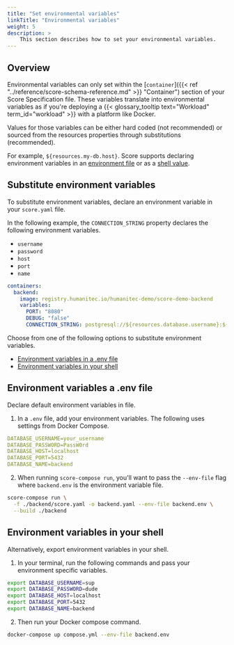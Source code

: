 ```yaml
---
title: "Set environmental variables"
linkTitle: "Environmental variables"
weight: 5
description: >
    This section describes how to set your environmental variables.
---
```


## Overview

Environmental variables can only set within the [`container`]({{< ref "../reference/score-schema-reference.md" >}} "Container") section of your Score Specification file. These variables translate into environmental variables as if you're deploying a {{< glossary_tooltip text="Workload" term_id="workload" >}} with a platform like Docker.

Values for those variables can be either hard coded (not recommended) or sourced from the resources properties through substitutions (recommended).

For example, `${resources.my-db.host}`. Score supports declaring environment variables in an [environment file](#environment-variables-in-file) or as a [shell value](#environment-variables-in-your-shell).

## Substitute environment variables

To substitute environment variables, declare an environment variable in your `score.yaml` file.

In the following example, the `CONNECTION_STRING` property declares the following environment variables.

- `username`
- `password`
- `host`
- `port`
- `name`

```yml
containers:
  backend:
    image: registry.humanitec.io/humanitec-demo/score-demo-backend
    variables:
      PORT: "8080"
      DEBUG: "false"
      CONNECTION_STRING: postgresql://${resources.database.username}:${resources.database.password}@${resources.database.host}:${resources.database.port}/${resources.database.name}
```

Choose from one of the following options to substitute environment variables.

- [Environment variables in a .env file](#environment-variables-a-env-file)
- [Environment variables in your shell](#environment-variables-in-your-shell)

## Environment variables a .env file

Declare default environment variables in file.

1. In a `.env` file, add your environment variables. The following uses settings from Docker Compose.

```yaml
DATABASE_USERNAME=your_username
DATABASE_PASSWORD=PassW0rd
DATABASE_HOST=localhost
DATABASE_PORT=5432
DATABASE_NAME=backend
```

2. When running `score-compose run`, you'll want to pass the `--env-file` flag where `backend.env` is the environment variable file.

```bash
score-compose run \
  -f ./backend/score.yaml -o backend.yaml --env-file backend.env \
  --build ./backend
```

## Environment variables in your shell

Alternatively, export environment variables in your shell.

1. In your terminal, run the following commands and pass your environment specific variables.

```bash
export DATABASE_USERNAME=sup
export DATABASE_PASSWORD=dude
export DATABASE_HOST=localhost
export DATABASE_PORT=5432
export DATABASE_NAME=backend
```

2. Then run your Docker compose command.

```bash
docker-compose up compose.yml --env-file backend.env
```
